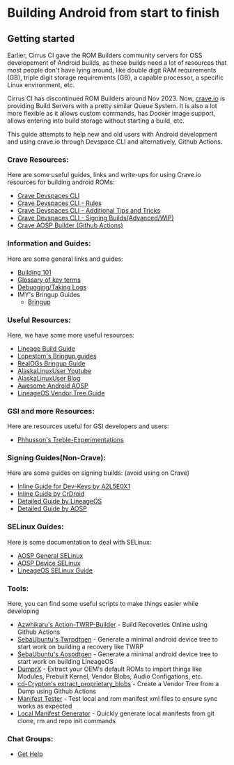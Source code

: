 # Building Android from start to finish

## Getting started

Earlier, Cirrus CI gave the ROM Builders community servers for OSS developement of Android builds, as these builds need a lot of resources that most people don't have lying around, like double digit RAM requirements (GB), triple digit storage requirements (GB), a capable processor, a specific Linux environment, etc. 

Cirrus CI has discontinued ROM Builders around Nov 2023. Now, [crave.io](https://crave.io) is providing Build Servers with a pretty similar Queue System. It is also a lot more flexible as it allows custom commands, has Docker image support, allows entering into build storage without starting a build, etc.

This guide attempts to help new and old users with Android development and using crave.io through Devspace CLI and alternatively, Github Actions.

### Crave Resources:
Here are some useful guides, links and write-ups for using Crave.io resources for building android ROMs:
- [Crave Devspaces CLI](/wiki/Crave_Devspace)
- [Crave Devspaces CLI - Rules](/wiki/Crave_Rules)
- [Crave Devspaces CLI - Additional Tips and Tricks](/wiki/Crave_Tricks)
- [Crave Devspaces CLI - Signing Builds(Advanced/WIP)](/wiki/Crave_Signing)
- [Crave AOSP Builder (Github Actions)](https://github.com/sounddrill31/crave_aosp_builder)

### Information and Guides:
Here are some general links and guides: 
- [Building 101](/wiki/Building_101)
- [Glossary of key terms](/wiki/Glossary)
- [Debugging/Taking Logs](/wiki/Debugging)
- IMY's Bringup Guides
  - [Bringup](/wiki/bringup)

### Useful Resources:
Here, we have some more useful resources:
- [Lineage Build Guide](https://wiki.lineageos.org/devices/bacon/build)
- [Lopestom's Bringup guides](https://gist.github.com/lopestom/)
- [RealOGs Bringup Guide](https://blog.realogs.in/android-device-tree-bringup)
- [AlaskaLinuxUser Youtube](https://www.youtube.com/channel/UCnGqG_jyyXmTzdamBpKfeHA)
- [AlaskaLinuxUser Blog](https://alaskalinuxuser3.ddns.net/)
- [Awesome Android AOSP](https://github.com/Akipe/awesome-android-aosp/blob/main/readme.md)
- [LineageOS Vendor Tree Guide](https://wiki.lineageos.org/proprietary_blobs.html)

### GSI and more Resources:
Here are resources useful for GSI developers and users:
- [Phhusson's Treble-Experimentations](https://github.com/phhusson/treble_experimentations/wiki)

### Signing Guides(Non-Crave):
Here are some guides on signing builds:
(avoid using on Crave)
- [Inline Guide for Dev-Keys by A2L5E0X1](https://gist.github.com/A2L5E0X1/54cb1b3a49030a9ebf8608b4e68073f5)
- [Inline Guide by CrDroid](https://crdroid.net/blog/2024-06-01-sign-your-crDroid-builds-and-keep-play-integrity-happy)
- [Detailed Guide by LineageOS](https://wiki.lineageos.org/signing_builds)
- [Detailed Guide by AOSP](https://source.android.com/docs/core/ota/sign_builds)

### SELinux Guides:
Here is some documentation to deal with SELinux:
- [AOSP General SELinux](https://source.android.com/security/selinux/customize)
- [AOSP Device SELinux](https://source.android.com/security/selinux/device-policy)
- [LineageOS SELinux Guide](https://lineageos.org/engineering/HowTo-SELinux)

### Tools:
Here, you can find some useful scripts to make things easier while developing 
- [Azwhikaru's Action-TWRP-Builder](https://github.com/azwhikaru/Action-TWRP-Builder) - Build Recoveries Online using Github Actions
- [SebaUbuntu's Twrpdtgen](https://github.com/twrpdtgen/twrpdtgen) - Generate a minimal android device tree to start work on building a recovery like TWRP
- [SebaUbuntu's Aospdtgen](https://github.com/sebaubuntu-python/aospdtgen) - Generate a minimal android device tree to start work on building LineageOS
- [DumprX](https://github.com/DumprX/DumprX) - Extract your OEM's default ROMs to import things like Modules, Prebuilt Kernel, Vendor Blobs, Audio Configations, etc. 
- [cd-Crypton's extract_proprietary_blobs](https://github.com/cd-Crypton/extract_proprietary_blobs) - Create a Vendor Tree from a Dump using Github Actions
- [Manifest Tester](https://github.com/sounddrill31/manifest_tester) - Test local and rom manifest xml files to ensure sync works as expected
- [Local Manifest Generator](https://github.com/sounddrill31/actions_generate_local_manifests) - Quickly generate local manifests from git clone, rm and repo init commands 

### Chat Groups:
- [Get Help](/wiki/Get_Help)
